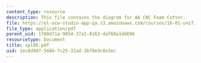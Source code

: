 ```yaml
---
content_type: resource
description: This file contains the diagram for AA CNC Foam Cutter.
file: https://ol-ocw-studio-app-qa.s3.amazonaws.com/courses/16-01-unified-engineering-i-ii-iii-iv-fall-2005-spring-2006/1ec8d49756867c2531ad3bf8e9c0e3ec_spl9b.pdf
file_type: application/pdf
parent_uid: 1f88d71a-9054-37a1-8163-daf60a1dd696
resourcetype: Document
title: spl9b.pdf
uid: 1ec8d497-5686-7c25-31ad-3bf8e9c0e3ec
---
```

